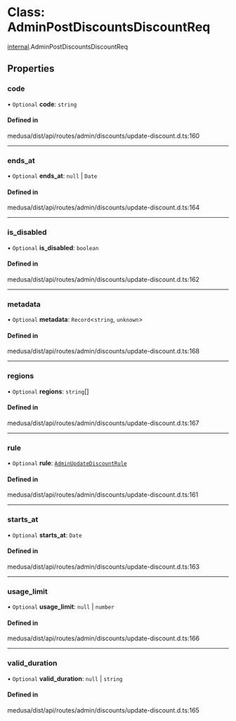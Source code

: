 # Class: AdminPostDiscountsDiscountReq

[internal](../modules/internal-7.md).AdminPostDiscountsDiscountReq

## Properties

### code

• `Optional` **code**: `string`

#### Defined in

medusa/dist/api/routes/admin/discounts/update-discount.d.ts:160

___

### ends\_at

• `Optional` **ends\_at**: ``null`` \| `Date`

#### Defined in

medusa/dist/api/routes/admin/discounts/update-discount.d.ts:164

___

### is\_disabled

• `Optional` **is\_disabled**: `boolean`

#### Defined in

medusa/dist/api/routes/admin/discounts/update-discount.d.ts:162

___

### metadata

• `Optional` **metadata**: `Record`<`string`, `unknown`\>

#### Defined in

medusa/dist/api/routes/admin/discounts/update-discount.d.ts:168

___

### regions

• `Optional` **regions**: `string`[]

#### Defined in

medusa/dist/api/routes/admin/discounts/update-discount.d.ts:167

___

### rule

• `Optional` **rule**: [`AdminUpdateDiscountRule`](internal-7.AdminUpdateDiscountRule.md)

#### Defined in

medusa/dist/api/routes/admin/discounts/update-discount.d.ts:161

___

### starts\_at

• `Optional` **starts\_at**: `Date`

#### Defined in

medusa/dist/api/routes/admin/discounts/update-discount.d.ts:163

___

### usage\_limit

• `Optional` **usage\_limit**: ``null`` \| `number`

#### Defined in

medusa/dist/api/routes/admin/discounts/update-discount.d.ts:166

___

### valid\_duration

• `Optional` **valid\_duration**: ``null`` \| `string`

#### Defined in

medusa/dist/api/routes/admin/discounts/update-discount.d.ts:165
